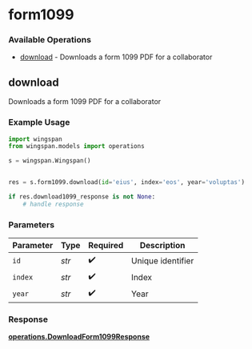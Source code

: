 # form1099

### Available Operations

* [download](#download) - Downloads a form 1099 PDF for a collaborator

## download

Downloads a form 1099 PDF for a collaborator

### Example Usage

```python
import wingspan
from wingspan.models import operations

s = wingspan.Wingspan()


res = s.form1099.download(id='eius', index='eos', year='voluptas')

if res.download1099_response is not None:
    # handle response
```

### Parameters

| Parameter          | Type               | Required           | Description        |
| ------------------ | ------------------ | ------------------ | ------------------ |
| `id`               | *str*              | :heavy_check_mark: | Unique identifier  |
| `index`            | *str*              | :heavy_check_mark: | Index              |
| `year`             | *str*              | :heavy_check_mark: | Year               |


### Response

**[operations.DownloadForm1099Response](../../models/operations/downloadform1099response.md)**

